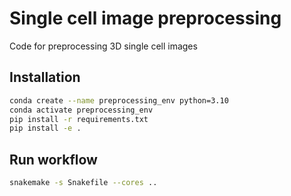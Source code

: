 # Single cell image preprocessing

Code for preprocessing 3D single cell images

## Installation

```bash
conda create --name preprocessing_env python=3.10
conda activate preprocessing_env
pip install -r requirements.txt
pip install -e .
```

## Run workflow

```bash
snakemake -s Snakefile --cores ..
```
